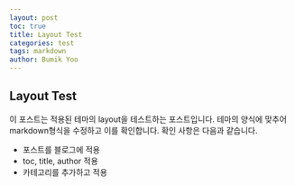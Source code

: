 ```yaml
---
layout: post
toc: true
title: Layout Test
categories: test
tags: markdown
author: Bumik Yoo
---
```


## Layout Test
이 포스트는 적용된 테마의 layout을 테스트하는 포스트입니다. 테마의 양식에 맞추어 markdown형식을 수정하고 이를 확인합니다.
확인 사항은 다음과 같습니다.

- 포스트를 블로그에 적용
- toc, title, author 적용
- 카테고리를 추가하고 적용